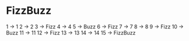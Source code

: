 # FizzBuzz

1 -> 1
2 -> 2
3 -> Fizz
4 -> 4
5 -> Buzz
6 -> Fizz
7 -> 7
8 -> 8
9 -> Fizz
10 -> Buzz
11 -> 11
12 -> Fizz
13 -> 13
14 -> 14
15 -> FizzBuzz
